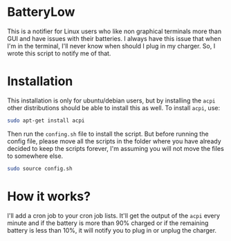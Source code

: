 # BatteryLow
This is a notifier for Linux users who like non graphical terminals more than GUI and have issues with their batteries. I always have this issue that when I'm in the terminal, I'll never know when should I plug in my charger. So, I wrote this script to notify me of that. 

# Installation
This installation is only for ubuntu/debian users, but by installing the `acpi` other distributions should be able to install this as well. 
To install `acpi`, use: 
```bash
sudo apt-get install acpi 
```
Then run the `confing.sh` file to install the script. But before running the config file, please move all the scripts in the folder where you have already decided to keep the scripts forever, I'm assuming you will not move the files to somewhere else. 
```bash 
sudo source config.sh
```

# How it works?
I'll add a cron job to your cron job lists. It'll get the output of the `acpi` every minute and if the battery is more than 90% charged or if the remaining battery is less than 10%, it will notify you to plug in or unplug the charger. 

